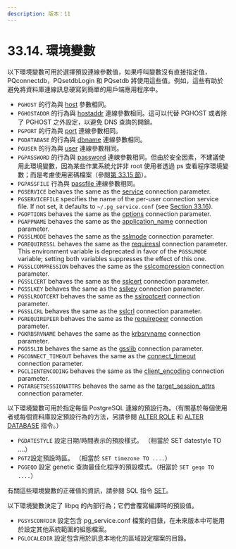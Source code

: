 ```yaml
---
description: 版本：11
---
```


# 33.14. 環境變數

以下環境變數可用於選擇預設連線參數值，如果呼叫變數沒有直接指定值， PQconnectdb，PQsetdbLogin 和 PQsetdb 將使用這些值。例如，這些有助於避免將資料庫連線訊息硬寫到簡單的用戶端應用程序中。

* `PGHOST` 的行為與 [host](database-connection-control-functions.md#host) 參數相同。
* `PGHOSTADDR` 的行為與 [hostaddr](database-connection-control-functions.md#hostaddr) 連線參數相同。這可以代替 PGHOST 或者除了 PGHOST 之外設定，以避免 DNS 查詢的開銷。
* `PGPORT` 的行為與 [port](database-connection-control-functions.md#port) 連線參數相同。
* `PGDATABASE` 的行為與 [dbname](database-connection-control-functions.md#dbname) 連線參數相同。
* `PGUSER` 的行為與 [user](database-connection-control-functions.md#user) 連線參數相同。
* `PGPASSWORD` 的行為與 [password](database-connection-control-functions.md#password) 連線參數相同。但由於安全因素，不建議使用此環境變數，因為某些作業系統允許非 root 使用者透過 ps 查看程序環境變數；而是考慮使用密碼檔案（參閱[第 33.15 節](libpq-pgpass.md)）。
* `PGPASSFILE` 行為與 [passfile ](database-connection-control-functions.md#34-1-2-parameter-key-words)連線參數相同。
* `PGSERVICE` behaves the same as the [service](https://www.postgresql.org/docs/10/static/libpq-connect.html#LIBPQ-CONNECT-SERVICE) connection parameter.
* `PGSERVICEFILE` specifies the name of the per-user connection service file. If not set, it defaults to `~/.pg_service.conf` (see [Section 33.16](https://www.postgresql.org/docs/10/static/libpq-pgservice.html)).
* `PGOPTIONS` behaves the same as the [options](https://www.postgresql.org/docs/10/static/libpq-connect.html#LIBPQ-CONNECT-OPTIONS) connection parameter.
* `PGAPPNAME` behaves the same as the [application\_name](https://www.postgresql.org/docs/10/static/libpq-connect.html#LIBPQ-CONNECT-APPLICATION-NAME) connection parameter.
* `PGSSLMODE` behaves the same as the [sslmode](https://www.postgresql.org/docs/10/static/libpq-connect.html#LIBPQ-CONNECT-SSLMODE) connection parameter.
* `PGREQUIRESSL` behaves the same as the [requiressl](https://www.postgresql.org/docs/10/static/libpq-connect.html#LIBPQ-CONNECT-REQUIRESSL) connection parameter. This environment variable is deprecated in favor of the `PGSSLMODE` variable; setting both variables suppresses the effect of this one.
* `PGSSLCOMPRESSION` behaves the same as the [sslcompression](https://www.postgresql.org/docs/10/static/libpq-connect.html#LIBPQ-CONNECT-SSLCOMPRESSION) connection parameter.
* `PGSSLCERT` behaves the same as the [sslcert](https://www.postgresql.org/docs/10/static/libpq-connect.html#LIBPQ-CONNECT-SSLCERT) connection parameter.
* `PGSSLKEY` behaves the same as the [sslkey](https://www.postgresql.org/docs/10/static/libpq-connect.html#LIBPQ-CONNECT-SSLKEY) connection parameter.
* `PGSSLROOTCERT` behaves the same as the [sslrootcert](https://www.postgresql.org/docs/10/static/libpq-connect.html#LIBPQ-CONNECT-SSLROOTCERT) connection parameter.
* `PGSSLCRL` behaves the same as the [sslcrl](https://www.postgresql.org/docs/10/static/libpq-connect.html#LIBPQ-CONNECT-SSLCRL) connection parameter.
* `PGREQUIREPEER` behaves the same as the [requirepeer](https://www.postgresql.org/docs/10/static/libpq-connect.html#LIBPQ-CONNECT-REQUIREPEER) connection parameter.
* `PGKRBSRVNAME` behaves the same as the [krbsrvname](https://www.postgresql.org/docs/10/static/libpq-connect.html#LIBPQ-CONNECT-KRBSRVNAME) connection parameter.
* `PGGSSLIB` behaves the same as the [gsslib](https://www.postgresql.org/docs/10/static/libpq-connect.html#LIBPQ-CONNECT-GSSLIB) connection parameter.
* `PGCONNECT_TIMEOUT` behaves the same as the [connect\_timeout](https://www.postgresql.org/docs/10/static/libpq-connect.html#LIBPQ-CONNECT-CONNECT-TIMEOUT) connection parameter.
* `PGCLIENTENCODING` behaves the same as the [client\_encoding](https://www.postgresql.org/docs/10/static/libpq-connect.html#LIBPQ-CONNECT-CLIENT-ENCODING) connection parameter.
* `PGTARGETSESSIONATTRS` behaves the same as the [target\_session\_attrs](https://www.postgresql.org/docs/10/static/libpq-connect.html#LIBPQ-CONNECT-TARGET-SESSION-ATTRS) connection parameter.

以下環境變數可用於指定每個 PostgreSQL 連線的預設行為。（有關基於每個使用者或每個資料庫設定預設行為的方法，另請參閱 [ALTER ROLE](../../reference/sql-commands/alter-role.md) 和 [ALTER DATABASE](../../reference/sql-commands/alter-database.md) 指令。）

* `PGDATESTYLE` 設定日期/時間表示的預設樣式。 （相當於 SET datestyle TO ....）
* `PGTZ`設定預設時區。 （相當於 `SET timezone TO ....`）
* `PGGEQO` 設定 genetic 查詢最佳化程序的預設模式。（相當於 `SET geqo TO ....`）

有關這些環境變數的正確值的資訊，請參閱 SQL 指令 [SET](../../reference/sql-commands/set.md)。

以下環境變數決定了 libpq 的內部行為；它們會覆寫編譯時的預設值。

* `PGSYSCONFDIR` 設定包含 pg\_service.conf 檔案的目錄，在未來版本中可能用於設定其他系統範圍的組態檔案。
* `PGLOCALEDIR` 設定包含用於訊息本地化的區域設定檔案的目錄。
